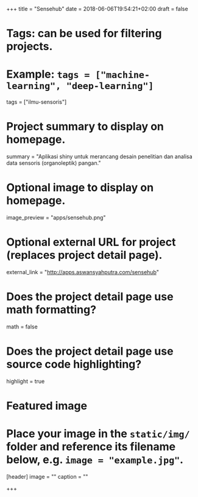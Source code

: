 +++
title = "Sensehub"
date = 2018-06-06T19:54:21+02:00
draft = false

# Tags: can be used for filtering projects.
# Example: `tags = ["machine-learning", "deep-learning"]`
tags = ["ilmu-sensoris"]

# Project summary to display on homepage.
summary = "Aplikasi shiny untuk merancang desain penelitian dan analisa data sensoris (organoleptik) pangan."

# Optional image to display on homepage.
image_preview = "apps/sensehub.png"

# Optional external URL for project (replaces project detail page).
external_link = "http://apps.aswansyahputra.com/sensehub"

# Does the project detail page use math formatting?
math = false

# Does the project detail page use source code highlighting?
highlight = true

# Featured image
# Place your image in the `static/img/` folder and reference its filename below, e.g. `image = "example.jpg"`.
[header]
image = ""
caption = ""

+++
